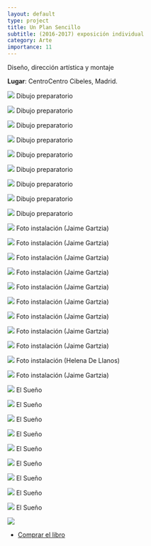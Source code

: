 ```yaml
---
layout: default
type: project
title: Un Plan Sencillo
subtitle: (2016-2017) exposición individual
category: Arte
importance: 11
---
```


Diseño, dirección artística y montaje

**Lugar**: CentroCentro Cibeles, Madrid.

![](01.jpg)
Dibujo preparatorio

![](02.jpg)
Dibujo preparatorio

![](03.jpg)
Dibujo preparatorio

![](04.jpg)
Dibujo preparatorio

![](05.jpg)
Dibujo preparatorio

![](06.jpg)
Dibujo preparatorio

![](07.jpg)
Dibujo preparatorio

![](08.jpg)
Dibujo preparatorio

![](09.jpg)
Dibujo preparatorio

![](09-2.jpg)
Foto instalación (Jaime Gartzia)

![](09-3.jpg)
Foto instalación (Jaime Gartzia)

![](10.jpg)
Foto instalación (Jaime Gartzia)

![](11.jpg)
Foto instalación (Jaime Gartzia)

![](12.jpg)
Foto instalación (Jaime Gartzia)

![](13.jpg)
Foto instalación (Jaime Gartzia)

![](14.jpg)
Foto instalación (Jaime Gartzia)

![](15.jpg)
Foto instalación (Jaime Gartzia)

![](16.jpg)
Foto instalación (Jaime Gartzia)

![](17.jpg)
Foto instalación (Helena De Llanos)

![](18.jpg)
Foto instalación (Jaime Gartzia)

![](19.jpg)
El Sueño

![](20.jpg)
El Sueño

![](21.jpg)
El Sueño

![](22.jpg)
El Sueño

![](23.jpg)
El Sueño

![](24.jpg)
El Sueño

![](25.jpg)
El Sueño

![](26.jpg)
El Sueño

![](27.jpg)
El Sueño

![](fotograma.jpg)

- [Comprar el libro](https://www.bookrepublic.it/book/9788826089300-un-plan-sencillo/)

